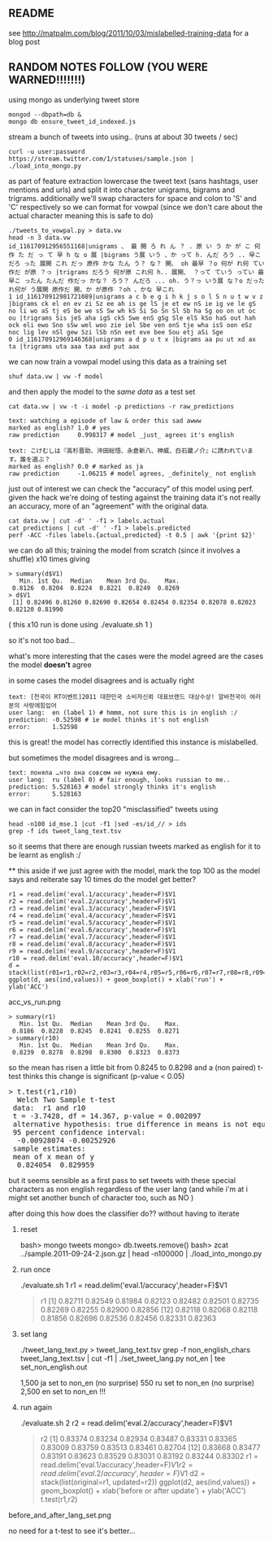 ## README

see http://matpalm.com/blog/2011/10/03/mislabelled-training-data for a blog post

## RANDOM NOTES FOLLOW (YOU WERE WARNED!!!!!!!)

using mongo as underlying tweet store

    mongod --dbpath=db &
    mongo db ensure_tweet_id_indexed.js

stream a bunch of tweets into using.. (runs at about 30 tweets / sec)

    curl -u user:password https://stream.twitter.com/1/statuses/sample.json | ./load_into_mongo.py

as part of feature extraction lowercase the tweet text (sans hashtags, user mentions and urls)
and split it into character unigrams, bigrams and trigrams. 
additionally we'll swap characters for space and colon to 'S' and 'C' respectively 
so we can format for vowpal (since we don't care about the actual character meaning this is safe to do)

    ./tweets_to_vowpal.py > data.vw
    head -n 3 data.vw
    id_116170912956551168|unigrams 、 最 開 ろ れ ん ？ . 原 い う か が こ 何 作 た だ っ て 早 h な o 展 |bigrams う展 いう 、か って h. んだ ろう .. 早こ だろ った 展開 これ だっ 原作 かな たん う？ な？ 開、 oh 最早 ？o 何が れ何 てい 作だ が原 ？っ |trigrams だろう 何が原 これ何 h.. 展開、 ？って ていう ってい 最早こ ったん たんだ 作だっ かな？ ろう？ んだろ ... oh. う？っ いう展 な？o だった れ何が う展開 原作だ 開、か が原作 ？oh 、かな 早これ
    1 id_116170912981721089|unigrams a c b e g i h k j s o l S n u t w v z |bigrams ck el en ev zi Sz ee ah is ge lS je et ew nS ie ig ve le gS no li wo aS tj eS be we sS Sw wh kS Si So Sn Sl Sb ha Sg oo on ut oc ou |trigrams Sis jeS aha igS ckS Swe enS gSg Sle elS kSo haS out hah ock eli ewo Sno sSw wel woo zie iel Sbe ven onS tje wha isS oon eSz noc lig lev nSl gew Szi lSb nSn eet eve bee Sou etj aSi Sge
    0 id_116170912969146368|unigrams a d p u t x |bigrams aa pu ut xd ax ta |trigrams uta aaa taa axd put aax

we can now train a vowpal model using this data as a training set

    shuf data.vw | vw -f model

and then apply the model to the <em>same data</em> as a test set 

    cat data.vw | vw -t -i model -p predictions -r raw_predictions

    text: watching a episode of law & order this sad awww
    marked as english? 1.0 # yes
    raw prediction     0.998317 # model _just_ agrees it's english

    text: こけむしは『高杉晋助、沖田総悟、永倉新八、神威、白石蔵ノ介』に誘われています。誰を選ぶ？
    marked as english? 0.0 # marked as ja
    raw prediction     -1.06215 # model agrees, _definitely_ not english

just out of interest we can check the "accuracy" of this model using <a>perf</a>. given the hack we're doing of testing
against the training data it's not really an accuracy, more of an "agreement" with the original data.

    cat data.vw | cut -d' ' -f1 > labels.actual
    cat predictions | cut -d' ' -f1 > labels.predicted
    perf -ACC -files labels.{actual,predicted} -t 0.5 | awk '{print $2}'

we can do all this; training the model from scratch (since it involves a shuffle) x10 times giving

    > summary(d$V1)
       Min. 1st Qu.  Median    Mean 3rd Qu.    Max. 
     0.8126  0.8204  0.8224  0.8221  0.8249  0.8269 
    > d$V1
     [1] 0.82496 0.81260 0.82690 0.82654 0.82454 0.82354 0.82078 0.82023 0.82120 0.81990

( this x10 run is done using ./evaluate.sh 1 )

so it's not too bad...

what's more interesting that the cases were the model agreed are the cases the model <b>doesn't</b> agree

in some cases the model disagrees and is actually right

    text: [천국이 RT이벤트]2011 대한민국 소비자신뢰 대표브랜드 대상수상! 알바천국이 여러분의 사랑에힘입어
    user lang:  en (label 1) # hmmm, not sure this is in english :/
    prediction: -0.52598 # ie model thinks it's not english
    error:      1.52598

this is great! the model has correctly identified this instance is mislabelled. 

but sometimes the model disagrees and is wrong...

    text: поняла …что она совсем не нужна ему.
    user lang:  ru (label 0) # fair enough, looks russian to me..
    prediction: 5.528163 # model strongly thinks it's english
    error:      5.528163

we can in fact consider the top20 "misclassified" tweets using

    head -n100 id_mse.1 |cut -f1 |sed -es/id_// > ids
    grep -f ids tweet_lang_text.tsv

so it seems that there are enough russian tweets marked as english for it to be learnt as english :/

** this aside if we just agree with the model, mark the top 100 as the model says and reiterate say 10 times 
do the model get better?

    r1 = read.delim('eval.1/accuracy',header=F)$V1
    r2 = read.delim('eval.2/accuracy',header=F)$V1
    r3 = read.delim('eval.3/accuracy',header=F)$V1
    r4 = read.delim('eval.4/accuracy',header=F)$V1
    r5 = read.delim('eval.5/accuracy',header=F)$V1
    r6 = read.delim('eval.6/accuracy',header=F)$V1
    r7 = read.delim('eval.7/accuracy',header=F)$V1
    r8 = read.delim('eval.8/accuracy',header=F)$V1
    r9 = read.delim('eval.9/accuracy',header=F)$V1
    r10 = read.delim('eval.10/accuracy',header=F)$V1
    d = stack(list(r01=r1,r02=r2,r03=r3,r04=r4,r05=r5,r06=r6,r07=r7,r08=r8,r09=r9,r10=r10))
    ggplot(d, aes(ind,values)) + geom_boxplot() + xlab('run') + ylab('ACC')

acc_vs_run.png

    > summary(r1)
       Min. 1st Qu.  Median    Mean 3rd Qu.    Max. 
     0.8186  0.8228  0.8245  0.8241  0.8255  0.8271 
    > summary(r10)
       Min. 1st Qu.  Median    Mean 3rd Qu.    Max. 
     0.8239  0.8278  0.8298  0.8300  0.8323  0.8373 

so the mean has risen a little bit from 0.8245 to 0.8298 and a (non paired) t-test thinks this change is significant (p-value < 0.05)

<pre>
> t.test(r1,r10)
  Welch Two Sample t-test
 data:  r1 and r10 
 t = -3.7428, df = 14.367, p-value = 0.002097
 alternative hypothesis: true difference in means is not equal to 0 
 95 percent confidence interval:
  -0.00928074 -0.00252926 
 sample estimates:
 mean of x mean of y 
  0.824054  0.829959
</pre>

but it seems sensible as a first pass to set tweets with these special characters as non english regardless of the 
user lang (and while i'm at i might set another bunch of character too, such as NO )

after doing this how does the classifier do?? without having to iterate

1) reset

    bash>  mongo tweets
    mongo> db.tweets.remove() 
    bash>  zcat ../sample.2011-09-24-2.json.gz | head -n100000 | ./load_into_mongo.py

2) run once

    ./evaluate.sh 1
    r1 = read.delim('eval.1/accuracy',header=F)$V1
    > r1
      [1] 0.82711 0.82549 0.81984 0.82123 0.82482 0.82501 0.82735 0.82269 0.82255 0.82900 0.82856
     [12] 0.82118 0.82068 0.82118 0.81856 0.82696 0.82536 0.82456 0.82331 0.82363 

3) set lang

    ./tweet_lang_text.py > tweet_lang_text.tsv
    grep -f non_english_chars tweet_lang_text.tsv | cut -f1 | ./set_tweet_lang.py not_en | tee set_non_english.out

    1,500 ja set to non_en (no surprise)
    550 ru set to non_en (no surprise)
    2,500 en set to non_en !!! 

4) run again

    ./evaluate.sh 2
     r2 = read.delim('eval.2/accuracy',header=F)$V1
     > r2
      [1] 0.83374 0.83234 0.82934 0.83487 0.83331 0.83365 0.83009 0.83759 0.83513 0.83461 0.82704
     [12] 0.83668 0.83477 0.83191 0.83623 0.83529 0.83031 0.83192 0.83244 0.83302
     r1 = read.delim('eval.1/accuracy',header=F)$V1
     r2 = read.delim('eval.2/accuracy',header=F)$V1
     d2 = stack(list(original=r1, updated=r2))
     ggplot(d2, aes(ind,values)) + geom_boxplot() + xlab('before or after update') + ylab('ACC')
     t.test(r1,r2) 

before_and_after_lang_set.png

no need for a t-test to see it's better... 



